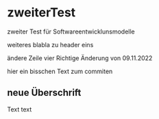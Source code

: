 # zweiterTest
zweiter Test für Softwareentwicklunsmodelle

weiteres blabla zu header eins

ändere Zeile vier Richtige Änderung von 09.11.2022

hier ein bisschen Text zum commiten

## neue Überschrift

Text text
